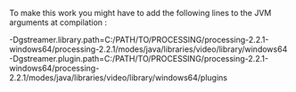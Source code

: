 To make this work you might have to add the following lines to the JVM arguments at compilation :

-Dgstreamer.library.path=C:/PATH/TO/PROCESSING/processing-2.2.1-windows64/processing-2.2.1/modes/java/libraries/video/library/windows64
-Dgstreamer.plugin.path=C:/PATH/TO/PROCESSING/processing-2.2.1-windows64/processing-2.2.1/modes/java/libraries/video/library/windows64/plugins